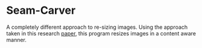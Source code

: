 # Seam-Carver
A completely different approach to re-sizing images. 
Using the approach taken in this research [paper](http://www.eng.tau.ac.il/~avidan/papers/imretFinal.pdf), this program resizes images in a content aware manner.
